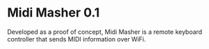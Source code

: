 # Midi Masher 0.1

Developed as a proof of concept, Midi Masher is a remote keyboard controller that sends MIDI information over WiFi. 
